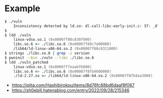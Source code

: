 # Example
```zsh
$ ./vuln
    Inconsistency detected by ld.so: dl-call-libc-early-init.c: 37: _dl_call_libc_early_init: Assertion 'sym != NULL' failed!
$
$ ldd ./vuln
    linux-vdso.so.1 (0x00007f88c830f000)
    libc.so.6 => ./libc.so.6 (0x00007f88c7e00000)
    /lib64/ld-linux-x86-64.so.2 (0x00007f88c8311000)
$ strings ./libc.so.6 | grep -i version
$ pwninit --bin ./vuln --libc ./libc.so.6
$ ldd ./vuln_patched 
    linux-vdso.so.1 (0x00007ffeaabf6000)
    libc.so.6 => ./libc.so.6 (0x00007f8fb4600000)
    ./ld-2.27.so => /lib64/ld-linux-x86-64.so.2 (0x00007f8fb4aa3000)
```
- https://qiita.com/Hashibirokou/items/8d76fc88bd6daaf8f067
- https://sh0ebill.hatenablog.com/entry/2022/09/28/215346